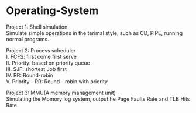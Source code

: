 # Operating-System

Project 1: Shell simulation <br> 
Simulate simple operations in the terimal style, such as CD, PIPE, running normal programs. <br> 

Project 2: Process scheduler <br> 
I. FCFS: first come first serve <br> 
II. Priority: based on priority queue <br> 
III. SJF: shortest Job first <br> 
IV. RR: Round-robin <br> 
V. Priority - RR: Round - robin with priority <br> 

Project 3: MMU(A memory management unit) <br>
Simulating the Momory log system, output he Page Faults Rate and TLB Hits Rate.
